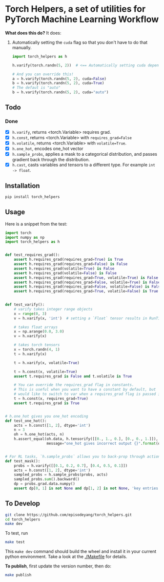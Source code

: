 # Torch Helpers, a set of utilities for PyTorch Machine Learning Workflow

**What does this do?** It does:
1. Automatically setting the `cuda` flag so that you don't have to do that manually.

    ```python
    import torch_helpers as h

    h.varify(torch.randn(5, 2))  # <== Automatically setting cuda depending on if torch.cuda.is_availabe()

    # And you can override this!
    a = h.varify(torch.randn(5, 2), cuda=False)
    b = h.varify(torch.randn(5, 2), cuda=True)
    # The defaut is "auto"
    b = h.varify(torch.randn(5, 2), cuda="auto")
    ```

## Todo

### Done

- [x] `h.varify`, returns \<torch.Variable\> requires grad.
- [x] `h.const`, returns \<torch.Variable\> with `requires_grad=False`
- [x] `h.volatile`, returns \<torch.Variable\> with `volatile=True`. 
- [x] `h.one_hot`, encodes one_hot vector
- [x] `h.sample_probs`, applies a mask to a categorical distribution, and passes gradient back through the distribution.
- [x] `h.cast`, casts variables and tensors to a different type. For example `int -> float`.
    
## Installation
```bash
pip install torch_helpers
```

## Usage

Here is a snippet from the test:
```python
import torch
import numpy as np
import torch_helpers as h


def test_requires_grad():
    assert h.requires_grad(requires_grad=True) is True
    assert h.requires_grad(requires_grad=False) is False
    assert h.requires_grad(volatile=True) is False
    assert h.requires_grad(volatile=False) is False
    assert h.requires_grad(requires_grad=True, volatile=True) is False
    assert h.requires_grad(requires_grad=False, volatile=True) is False
    assert h.requires_grad(requires_grad=False, volatile=False) is False
    assert h.requires_grad(requires_grad=True, volatile=False) is True
    

def test_varify():
    # varify takes integer range objects
    x = range(0, 3)
    v = h.varify(x, 'int')  # setting a `Float` tensor results in RunTimeError

    # takes float arrays
    x = np.arange(0.0, 3.0)
    v = h.varify(x)

    # takes torch tensors
    x = torch.randn(4, 1)
    t = h.varify(x)

    t = h.varify(x, volatile=True)

    t = h.const(x, volatile=True)
    assert t.requires_grad is False and t.volatile is True

    # You can override the requires_grad flag in constants.
    # This is useful when you want to have a constant by default, but
    # would like to switch to var when a requires_grad flag is passed in.
    t = h.const(x, requires_grad=True)
    assert t.requires_grad is True


# h.one_hot gives you one_hot encoding
def test_one_hot():
    acts = h.const([1, 2], dtype='int')
    n = 3
    oh = h.one_hot(acts, n)
    h.assert_equal(oh.data, h.tensorify([[0., 1., 0.], [0., 0., 1.]]),
                   message="one_hot gives incorrect output {}".format(oh))


# For RL tasks, `h.sample_probs` allows you to back-prop through action probability
def test_mask():
    probs = h.varify([[0.1, 0.2, 0.7], [0.4, 0.5, 0.1]])
    acts = h.const([1, 2], dtype='int')
    sampled_probs = h.sample_probs(probs, acts)
    sampled_probs.sum().backward()
    dp = probs.grad.data.numpy()
    assert dp[0, 1] is not None and dp[1, 2] is not None, 'key entries of probs grad should be non-zero'
```

## To Develop

```bash
git clone https://github.com/episodeyang/torch_helpers.git
cd torch_helpers
make dev
```

To test, run
```bash
make test
```

This `make dev` command should build the wheel and install it in your current python environment. Take a look at the [./Makefile](./Makefile) for details.

**To publish**, first update the version number, then do:
```bash
make publish
```

